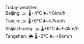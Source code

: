 Today weather:  
Beijing: 🌫  🌡️+4°C 🌬️↑0km/h  
Tianjin: 🌫  🌡️+6°C 🌬️↓7km/h  
Shijiazhuang: 🌫  🌡️+6°C 🌬️←4km/h  
Tangshan: 🌦 🌡️+6°C 🌬️→8km/h  
